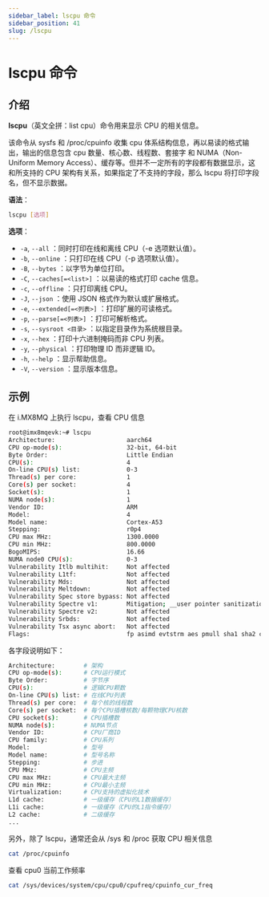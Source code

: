```yaml
---
sidebar_label: lscpu 命令
sidebar_position: 41
slug: /lscpu
---
```


# lscpu 命令



## 介绍

**lscpu**（英文全拼：list cpu）命令用来显示 CPU 的相关信息。

该命令从 sysfs 和 /proc/cpuinfo 收集 cpu 体系结构信息，再以易读的格式输出，输出的信息包含 cpu 数量、核心数、线程数、套接字 和 NUMA（Non-Uniform Memory Access）、缓存等。但并不一定所有的字段都有数据显示，这和所支持的 CPU 架构有关系，如果指定了不支持的字段，那么 lscpu 将打印字段名，但不显示数据。

**语法**：

```bash
lscpu [选项]
```

**选项**：

- `-a`, `--all` ：同时打印在线和离线 CPU（-e 选项默认值）。
- `-b`, `--online` ：只打印在线 CPU（-p 选项默认值）。
- `-B`, `--bytes` ：以字节为单位打印。
- `-C`, `--caches[=<list>]` ：以易读的格式打印 cache 信息。
- `-c`, `--offline` ：只打印离线 CPU。
- `-J`, `--json` ：使用 JSON 格式作为默认或扩展格式。
- `-e`, `--extended[=<列表>]` ：打印扩展的可读格式。
- `-p`, `--parse[=<列表>]` ：打印可解析格式。
- `-s`, `--sysroot <目录>` ：以指定目录作为系统根目录。
- `-x`, `--hex` ：打印十六进制掩码而非 CPU 列表。
- `-y`, `--physical` ：打印物理 ID 而非逻辑 ID。
- `-h`, `--help` ：显示帮助信息。
- `-V`, `--version` ：显示版本信息。




## 示例

在 i.MX8MQ 上执行 lscpu，查看 CPU 信息

```bash
root@imx8mqevk:~# lscpu
Architecture:                    aarch64
CPU op-mode(s):                  32-bit, 64-bit
Byte Order:                      Little Endian
CPU(s):                          4
On-line CPU(s) list:             0-3
Thread(s) per core:              1
Core(s) per socket:              4
Socket(s):                       1
NUMA node(s):                    1
Vendor ID:                       ARM
Model:                           4
Model name:                      Cortex-A53
Stepping:                        r0p4
CPU max MHz:                     1300.0000
CPU min MHz:                     800.0000
BogoMIPS:                        16.66
NUMA node0 CPU(s):               0-3
Vulnerability Itlb multihit:     Not affected
Vulnerability L1tf:              Not affected
Vulnerability Mds:               Not affected
Vulnerability Meltdown:          Not affected
Vulnerability Spec store bypass: Not affected
Vulnerability Spectre v1:        Mitigation; __user pointer sanitization
Vulnerability Spectre v2:        Not affected
Vulnerability Srbds:             Not affected
Vulnerability Tsx async abort:   Not affected
Flags:                           fp asimd evtstrm aes pmull sha1 sha2 crc32 cpuid
```

各字段说明如下：

```bash
Architecture:        # 架构
CPU op-mode(s):      # CPU运行模式
Byte Order:          # 字节序
CPU(s):              # 逻辑CPU颗数
On-line CPU(s) list: # 在线CPU列表
Thread(s) per core:  # 每个核的线程数
Core(s) per socket:  # 每个CPU插槽核数/每颗物理CPU核数
CPU socket(s):       # CPU插槽数
NUMA node(s):        # NUMA节点
Vendor ID:           # CPU厂商ID
CPU family:          # CPU系列
Model:               # 型号
Model name:          # 型号名称
Stepping:            # 步进
CPU MHz:             # CPU主频
CPU max MHz:         # CPU最大主频
CPU min MHz:         # CPU最小主频
Virtualization:      # CPU支持的虚拟化技术
L1d cache:           # 一级缓存（CPU的L1数据缓存）
L1i cache:           # 一级缓存（CPU的L1指令缓存）
L2 cache:            # 二级缓存
...
```

另外，除了 lscpu，通常还会从 /sys 和 /proc 获取 CPU 相关信息

```bash
cat /proc/cpuinfo
```

查看 cpu0 当前工作频率

```bash
cat /sys/devices/system/cpu/cpu0/cpufreq/cpuinfo_cur_freq
```

